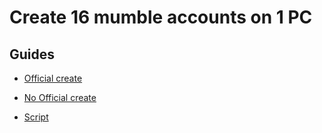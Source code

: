 # Create 16 mumble accounts on 1 PC

## Guides

- [Official create](official/readme.md)

- [No Official create](no_official/readme.md)

- [Script](no_official/script.md)